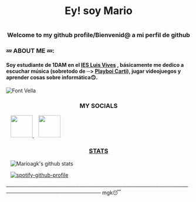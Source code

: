# <h1 align="center"> Ey! soy Mario

# <h3 align="center">Welcome to my github profile/Bienvenid@ a mi perfil de github

###  💤 ABOUT ME 💤:

#### Soy estudiante de 1DAM en el [IES Luis Vives](http://iesluisvives.es/) ,  básicamente me dedico a escuchar música (sobretodo de ─> [Playboi Carti](https://open.spotify.com/artist/699OTQXzgjhIYAHMy9RyPD)), jugar videojuegos y  aprender cosas sobre informática🙃.

![Font Vella](./images/videeo.gif)



##### <h3 align="center"> MY SOCIALS
</a> &nbsp;&nbsp;
    <a href="https://twitter.com/_mariioo17" target="_blank">
        <img loading="lazy" src="https://i.imgur.com/U4Uiaef.png" 
    height="60">
</a> &nbsp;&nbsp;
    <a href="https://www.instagram.com/_mariioo17/" target="_blank">
        <img loading="lazy" src="https://ladatacuenta.com/wp-content/uploads/2021/01/instagram-logo-png-transparent-0.png" 
    height="60">


    


##### <h3 align="center"> STATS



</a> &nbsp;&nbsp;
    ![Marioagk's github stats](https://github-readme-stats.vercel.app/api?username=marioagk&show_icons=true&theme=dracula)

</a> &nbsp;&nbsp;
    [![spotify-github-profile](https://spotify-github-profile.vercel.app/api/view?uid=r2r76g1x5dwf53l3q58kci3yp&cover_image=true&theme=default)](https://github.com/kittinan/spotify-github-profile) 


──────────────────────────────────────────────────────────────────────────── mgk😴
